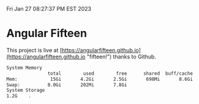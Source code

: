 Fri Jan 27 08:27:37 PM EST 2023

# Angular Fifteen


This project is live at [https://angularfifteen.github.io](https://angularfifteen.github.io "fifteen!") thanks to Github.

```bash
System Memory
               total        used        free      shared  buff/cache   available
Mem:            15Gi       4.2Gi       2.5Gi       698Mi       8.6Gi        10Gi
Swap:          8.0Gi       202Mi       7.8Gi
System Storage
1.2G	.
```
